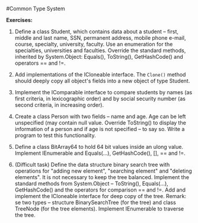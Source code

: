 #Common Type System

**Exercises:**

01. Define a class Student, which contains data about a student – first, middle and last name, SSN, permanent address, mobile phone e-mail, course, specialty, university, faculty. Use an enumeration for the specialties, universities and faculties. Override the standard methods, inherited by  System.Object: Equals(), ToString(), GetHashCode() and operators == and !=.

02. Add implementations of the ICloneable interface. The ``Clone()`` method should deeply copy all object's fields into a new object of type Student.

03. Implement the  IComparable<Student> interface to compare students by names (as first criteria, in lexicographic order) and 
by social security number (as second criteria, in increasing order).

04. Create a class Person with two fields – name and age. Age can be left unspecified (may contain null value. Override ToString() 
to display the information of a person and if age is not specified – to say so. Write a program to test this functionality.

05. Define a class BitArray64 to hold 64 bit values inside an ulong value. Implement IEnumerable<int> and Equals(…), GetHashCode(), [], == and !=.

06. (Difficult task) Define the data structure binary search tree with operations for "adding new element", "searching element" and "deleting elements". 
It is not necessary to keep the tree balanced. Implement the standard methods from System.Object – ToString(), Equals(…), GetHashCode() and the operators for comparison  == and !=. Add and implement the ICloneable interface for deep copy of the tree. Remark: se two types – structure BinarySearchTree (for the tree) and class TreeNode (for the tree elements). Implement IEnumerable<T> to traverse the tree.

